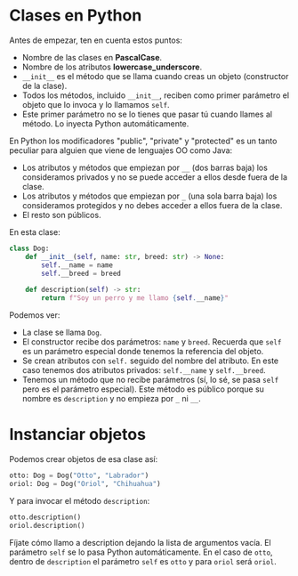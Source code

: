 # Clases en Python
Antes de empezar, ten en cuenta estos puntos:

- Nombre de las clases en **PascalCase**.
- Nombre de los atributos **lowercase_underscore**.
- `__init__` es el método que se llama cuando creas un objeto (constructor de la clase).
- Todos los métodos, incluido `__init__`, reciben como primer parámetro el objeto que lo invoca y lo llamamos `self`.
- Este primer parámetro no se lo tienes que pasar tú cuando llames al método. Lo inyecta Python automáticamente.

En Python los modificadores "public", "private" y "protected" es un tanto peculiar para alguien que viene de lenguajes OO como Java:

- Los atributos y métodos que empiezan por `__` (dos barras baja) los consideramos privados y no se puede acceder a ellos desde fuera de la clase.
- Los atributos y métodos que empiezan por `_` (una sola barra baja) los consideramos protegidos y no debes acceder a ellos fuera de la clase.
- El resto son públicos.

En esta clase:

```python
class Dog:
	def __init__(self, name: str, breed: str) -> None:
		self.__name = name
		self.__breed = breed
		
	def description(self) -> str:
		return f"Soy un perro y me llamo {self.__name}"
```

Podemos ver:

- La clase se llama `Dog`.
- El constructor recibe dos parámetros: `name` y `breed`. Recuerda que `self` es un parámetro especial donde tenemos la referencia del objeto.
- Se crean atributos con `self.` seguido del nombre del atributo. En este caso tenemos dos atributos privados: `self.__name` y `self.__breed`.
- Tenemos un método que no recibe parámetros (sí, lo sé, se pasa `self` pero es el parámetro especial). Este método es público porque su nombre es `description` y no empieza por `_` ni `__`.

# Instanciar objetos
Podemos crear objetos de esa clase así:

```python
otto: Dog = Dog("Otto", "Labrador")
oriol: Dog = Dog("Oriol", "Chihuahua")
```

Y para invocar el método `description`:

```python
otto.description()
oriol.description()
```

Fíjate cómo llamo a description dejando la lista de argumentos vacía. El parámetro `self` se lo pasa Python automáticamente. En el caso de `otto`, dentro de  `description` el parámetro `self` es `otto` y para `oriol` será `oriol`.
